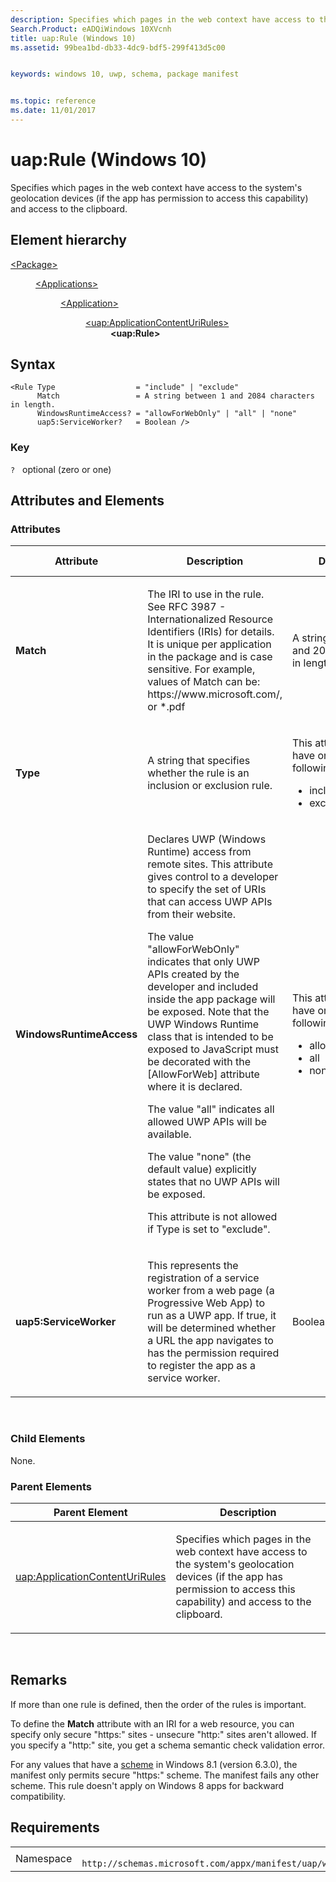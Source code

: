 ```yaml
---
description: Specifies which pages in the web context have access to the system's geolocation devices and access to the clipboard.
Search.Product: eADQiWindows 10XVcnh
title: uap:Rule (Windows 10)
ms.assetid: 99bea1bd-db33-4dc9-bdf5-299f413d5c00


keywords: windows 10, uwp, schema, package manifest


ms.topic: reference
ms.date: 11/01/2017
---
```


# uap:Rule (Windows 10)


Specifies which pages in the web context have access to the system's geolocation devices (if the app has permission to access this capability) and access to the clipboard.

## Element hierarchy

<dl>
<dt><a href="element-package.md">&lt;Package&gt;</a></dt>
<dd>
<dl>
<dt><a href="element-applications.md">&lt;Applications&gt;</a></dt>
<dd>
<dl>
<dt><a href="element-application.md">&lt;Application&gt;</a></dt>
<dd>
<dl>
<dt><a href="element-uap-applicationcontenturirules.md">&lt;uap:ApplicationContentUriRules&gt;</a></dt>
<dd><b>&lt;uap:Rule&gt;</b></dd>
</dl>
</dd>
</dl>
</dd>
</dl>
</dd>
</dl>

## Syntax

``` syntax
<Rule Type                  = "include" | "exclude"
      Match                 = A string between 1 and 2084 characters in length.
      WindowsRuntimeAccess? = "allowForWebOnly" | "all" | "none" 
      uap5:ServiceWorker?   = Boolean />
```

### Key

`?`   optional (zero or one)

## Attributes and Elements


### Attributes

<table>
<colgroup>
<col width="20%" />
<col width="20%" />
<col width="20%" />
<col width="20%" />
<col width="20%" />
</colgroup>
<thead>
<tr class="header">
<th>Attribute</th>
<th>Description</th>
<th>Data type</th>
<th>Required</th>
<th>Default value</th>
</tr>
</thead>
<tbody>
<tr class="odd">
<td><strong>Match</strong></td>
<td><p>The IRI to use in the rule. See RFC 3987 - Internationalized Resource Identifiers (IRIs) for details. It is unique per application in the package and is case sensitive. For example, values of Match can be: https://www.microsoft.com/, or *.pdf</p></td>
<td>A string between 1 and 2084 characters in length.</td>
<td>Yes</td>
<td></td>
</tr>
<tr class="even">
<td><strong>Type</strong></td>
<td><p>A string that specifies whether the rule is an inclusion or exclusion rule.</p></td>
<td><p>This attribute can have one of the following values:</p>
<ul>
<li>include</li>
<li>exclude</li>
</ul></td>
<td>Yes</td>
<td></td>
</tr>
<tr class="odd">
<td><strong>WindowsRuntimeAccess</strong></td>
<td><p>Declares UWP (Windows Runtime) access from remote sites. This attribute gives control to a developer to specify the set of URIs that can access UWP APIs from their website.</p>
<p>The value &quot;allowForWebOnly&quot; indicates that only UWP APIs created by the developer and included inside the app package will be exposed. Note that the UWP Windows Runtime class that is intended to be exposed to JavaScript must be decorated with the [AllowForWeb] attribute where it is declared.</p>
<p>The value &quot;all&quot; indicates all allowed UWP APIs will be available.</p>
<p>The value &quot;none&quot; (the default value) explicitly states that no UWP APIs will be exposed.</p>
<p>This attribute is not allowed if Type is set to &quot;exclude&quot;.</p></td>
<td><p>This attribute can have one of the following values:</p>
<ul>
<li>allowForWebOnly</li>
<li>all</li>
<li>none</li>
</ul></td>
<td>No</td>
<td></td>
</tr>
<tr class="even">
<td><strong>uap5:ServiceWorker</strong></td>
<td><p>This represents the registration of a service worker from a web page (a Progressive Web App) to run as a UWP app. If true, it will be determined whether a URL the app navigates to has the permission required to register the app as a service worker.</p></td>
<td><p>Boolean</p></td>
<td>No</td>
<td></td>
</tr>
</tbody>
</table>

 

### Child Elements

None.

### Parent Elements

<table>
<colgroup>
<col width="50%" />
<col width="50%" />
</colgroup>
<thead>
<tr class="header">
<th>Parent Element</th>
<th>Description</th>
</tr>
</thead>
<tbody>
<tr class="odd">
<td><a href="element-uap-applicationcontenturirules.md">uap:ApplicationContentUriRules</a> </td>
<td><p>Specifies which pages in the web context have access to the system's geolocation devices (if the app has permission to access this capability) and access to the clipboard.</p></td>
</tr>
</tbody>
</table>

 

## Remarks

If more than one rule is defined, then the order of the rules is important.

To define the **Match** attribute with an IRI for a web resource, you can specify only secure "https:" sites - unsecure "http:" sites aren't allowed. If you specify a "http:" site, you get a schema semantic check validation error.

For any values that have a [scheme](/windows/uwp/launch-resume/launch-maps-app) in Windows 8.1 (version 6.3.0), the manifest only permits secure "https:" scheme. The manifest fails any other scheme. This rule doesn't apply on Windows 8 apps for backward compatibility.

## Requirements

|   |   |
|--|--|
| Namespace | `	http://schemas.microsoft.com/appx/manifest/uap/windows10` |


 

 
